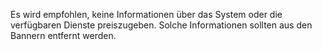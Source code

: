 Es wird empfohlen, keine Informationen über das System oder die verfügbaren Dienste preiszugeben.
Solche Informationen sollten aus den Bannern entfernt werden.
